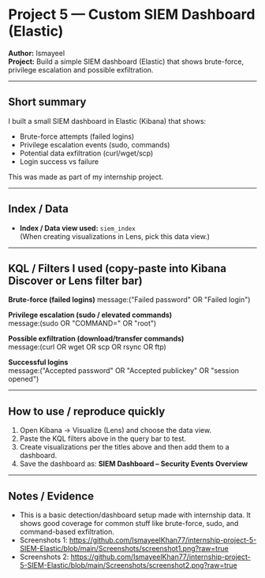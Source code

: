 # Project 5 — Custom SIEM Dashboard (Elastic)

**Author:** Ismayeel  
**Project:** Build a simple SIEM dashboard (Elastic) that shows brute-force, privilege escalation and possible exfiltration.

---

## Short summary
I built a small SIEM dashboard in Elastic (Kibana) that shows:
- Brute-force attempts (failed logins)
- Privilege escalation events (sudo, commands)
- Potential data exfiltration (curl/wget/scp)
- Login success vs failure

This was made as part of my internship project.

---

## Index / Data
- **Index / Data view used:** `siem_index`  
  (When creating visualizations in Lens, pick this data view.)

---

## KQL / Filters I used (copy-paste into Kibana Discover or Lens filter bar)

**Brute-force (failed logins)** 
message:("Failed password" OR "Failed login")

**Privilege escalation (sudo / elevated commands)**  
message:(sudo OR "COMMAND=" OR "root")

**Possible exfiltration (download/transfer commands)**  
message:(curl OR wget OR scp OR rsync OR ftp)

**Successful logins**  
message:("Accepted password" OR "Accepted publickey" OR "session opened")


---


## How to use / reproduce quickly
1. Open Kibana → Visualize (Lens) and choose the data view.  
2. Paste the KQL filters above in the query bar to test.  
3. Create visualizations per the titles above and then add them to a dashboard.  
4. Save the dashboard as: **SIEM Dashboard – Security Events Overview**

---

## Notes / Evidence
- This is a basic detection/dashboard setup made with internship data. It shows good coverage for common stuff like brute-force, sudo, and command-based exfiltration.
- Screenshots 1: https://github.com/IsmayeelKhan77/internship-project-5-SIEM-Elastic/blob/main/Screenshots/screenshot1.png?raw=true
- Screenshots 2: https://github.com/IsmayeelKhan77/internship-project-5-SIEM-Elastic/blob/main/Screenshots/screenshot2.png?raw=true
